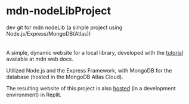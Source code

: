 # mdn-nodeLibProject
dev git for mdn nodeLib (a simple project using Node.js/Express/MongoDB(Atlas))
<br><br><br>
A simple, dynamic website for a local library,
developed with the <a href= "https://developer.mozilla.org/en-US/docs/Learn/Server-side/Express_Nodejs">tutorial</a> available at mdn web docs.

Utilized Node.js and the Express Framework, with MongoDB for the database (hosted in the MongoDB Atlas Cloud).

The resulting website of this project is also <a href="https://594898e6-e20f-40e2-be14-ca999710bc74.id.repl.co/">hosted</a> (in a development environment) in Replit.
